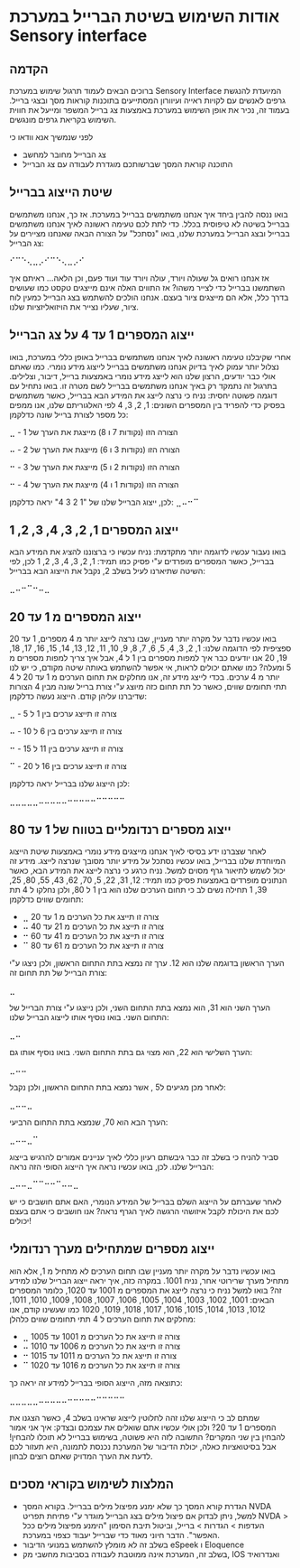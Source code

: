 # אודות השימוש בשיטת הברייל במערכת Sensory interface
## הקדמה
ברוכים הבאים לעמוד תרגול שימוש במערכת Sensory Interface המיועדת להנגשת גרפים לאנשים עם לקויות ראייה ועיוורון המסתייעים בתוכנות קוראות מסך ובצגי ברייל.
בעמוד זה, נכיר את אופן השימוש במערכת באמצעות צג ברייל המשפר ומייעל את חווית השימוש בקריאת גרפים מונגשים.

לפני שנמשיך אנא וודאו כי
* צג הברייל מחובר למחשב 
* התוכנה קוראת המסך שברשותכם מוגדרת לעבודה עם צג הברייל

## שיטת הייצוג בברייל 
בואו ננסה להבין ביחד איך אנחנו משתמשים בברייל במערכת.
אז כך, אנחנו משתמשים בברייל בשיטה לא טיפוסית בכלל. כדי לתת לכם טעימה ראשונה לאיך אנחנו משתמשים בברייל ובצג הברייל במערכת שלנו, בואו "נסתכל" על הצורה הבאה שאנחנו מציירים על צג הברייל:

⠊⠉⠑⢄⣀⡠⠊⠉⠑⢄⣀⡠⠊

אז אנחנו רואים גל שעולה ויורד, עולה ויורד עוד ועוד פעם, וכן הלאה… ראיתם איך השתמשנו בברייל כדי לצייר משהו? אז התווים האלה אינם מייצגים טקסט כמו שעושים בדרך כלל, אלא הם מייצגים ציור בעצם. אנחנו הולכים להשתמש בצג הברייל כמעין לוח ציור, שעליו נצייר את הויזואליזציות שלנו.

## ייצוג המספרים 1 עד 4 על צג הברייל
אחרי שקיבלנו טעימה ראשונה לאיך אנחנו משתמשים בברייל באופן כללי במערכת, בואו נצלול יותר עמוק לאיך בדיוק אנחנו משתמשים בברייל לייצוג מידע נומרי.
כמו שאתם אולי כבר יודעים, הרצון שלנו הוא לייצג מידע נומרי באמצעות ברייל, דיבור, וצלילים.
בתרגול זה נתמקד רק באיך אנחנו משתמשים בברייל לשם מטרה זו.
בואו נתחיל עם דוגמה פשוטה יחסית: נניח כי נרצה לייצג את המידע הבא בברייל, כאשר משתמשים בפסיק כדי להפריד בין המספרים השונים:
1, 2, 3, 4
לפי האלגוריתם שלנו, אנו ממפים כל מספר לצורת ברייל שונה כדלקמן: 

⣀ - הצורה הזו (נקודות 7 ו 8) מייצגת את הערך של 1

⠤ - הצורה הזו (נקודות 3 ו 6) מייצגת את הערך של 2

⠒ - הצורה הזו (נקודות 2 ו 5) מייצגת את הערך של 3

⠒ - הצורה הזו (נקודות 1 ו 4) מייצגת את הערך של 4

לכן, ייצוג הברייל שלנו של "1 2 3 4" יראה כדלקמן:
⣀⠤⠒⠉

## ייצוג המספרים 1, 2, 3, 4, 3, 2, 1
בואו נעבור עכשיו לדוגמה יותר מתקדמת: נניח עכשיו כי ברצוננו להציג את המידע הבא בברייל, כאשר המספרים מופרדים ע"י פסיק כמו תמיד:
1, 2, 3, 4, 3, 2, 1
לכן, לפי השיטה שתיארנו לעיל בשלב 2, נקבל את הייצוג הבא בברייל:

⣀⠤⠒⠉⠒⠤⣀

## ייצוג המספרים מ 1 עד 20
בואו עכשיו נדבר על מקרה יותר מעניין, שבו נרצה לייצג יותר מ 4 מספרים, 1 עד 20 ספציפית לפי הדוגמה שלנו:
1, 2, 3, 4, 5, 6, 7, 8, 9, 10, 11, 12, 13, 14, 15, 16, 17, 18, 19, 20
אנו יודעים כבר איך למפות מספרים בין 1 ל 4, אבל איך צריך למפות מספרים מ 5 ומעלה? כמו שאתם יכולים לראות, אי אפשר להשתמש באותה שיטה מקודם, כי יש לנו יותר מ 4 ערכים.
בכדי לייצג מידע זה, אנו מחלקים את תחום הערכים מ 1 עד 20 ל 4 תתי תחומים שווים, כאשר כל תת תחום כזה מיוצג ע"י צורת ברייל שונה מבין 4 הצורות שדיברנו עליהן קודם. הייצוג נעשה כדלקמן:

⣀ - צורה זו תייצג ערכים בין 1 ל 5

⠤ - צורה זו תייצג ערכים בין 6 ל 10

⠒ - צורה זו תייצג ערכים בין 11 ל 15

⠉ - צורה זו תייצג ערכים בין 16 ל 20

לכן הייצוג שלנו בברייל יראה כדלקמן:

⣀⣀⣀⣀⣀⠤⠤⠤⠤⠤⠒⠒⠒⠒⠒⠉⠉⠉⠉⠉

## ייצוג מספרים רנדומליים בטווח של 1 עד 80
לאחר שצברנו ידע בסיסי לאיך אנחנו מייצגים מידע נומרי באמצעות שיטת הייצוג המיוחדת שלנו בברייל, בואו עכשיו נסתכל על מידע יותר מסובך שנרצה לייצג. מידע זה יכול לשמש לתיאור גרף מסוים למשל. 
נניח כרגע כי נרצה לייצג את המידע הבא, כאשר הנתונים מופרדים באמצעות פסיק כמו תמיד:
12, 31, 22, 5, 70, 62, 43, 55, 80, 25, 39, 1
תחילה נשים לב כי תחום הערכים שלנו הוא בין 1 ל 80, ולכן נחלקו ל 4 תת תחומים שווים כדלקמן:

* ⣀ צורה זו תייצג את כל הערכים מ 1 עד 20
* ⠤ צורה זו תייצג את כל הערכים מ 21 עד 40
* ⠒ צורה זו תייצג את כל הערכים מ 41 עד 60
* ⠉ צורה זו תייצג את כל הערכים מ 61 עד 80

הערך הראשון בדוגמה שלנו הוא 12. ערך זה נמצא בתת התחום הראשון, ולכן ניצגו ע"י צורת הברייל של תת תחום זה:

⣀

הערך השני הוא 31, הוא נמצא בתת התחום השני, ולכן נייצגו ע"י צורת הברייל של התחום השני. בואו נוסיף אותו לייצוג הברייל שלנו:

⣀⠤

הערך השלישי הוא 22, הוא מצוי גם בתת התחום השני. בואו נוסיף אותו גם:

⣀⠤⠤

לאחר מכן מגיעים ל5 , אשר נמצא בתת התחום הראשון, ולכן נקבל:

⣀⠤⠤⣀

הערך הבא הוא 70, שנמצא בתת התחום הרביעי:

⣀⠤⠤⣀⠉

סביר להניח כי בשלב זה כבר גיבשתם רעיון כללי לאיך עניינים אמורים להרגיש בייצוג הברייל שלנו. לכן, בואו עכשיו נראה איך הייצוג הסופי הזה נראה:

⣀⠤⠤⣀⠉⠉⠒⠒⠉⠤⠤⣀

לאחר שעברתם על הייצוג השלם בברייל של המידע הנומרי, האם אתם חושבים כי יש לכם את היכולת לקבל איזושהי הרגשה לאיך הגרף נראה? אנו חושבים כי אתם בעצם יכולים! 

## ייצוג מספרים שמתחילים מערך רנדומלי
בואו עכשיו נדבר על מקרה יותר מעניין שבו תחום הערכים לא מתחיל מ 1, אלא הוא מתחיל מערך שרירוטי אחר, נניח 1001. במקרה כזה, איך יראה ייצוג הברייל שלנו למידע זה? בואו למשל נניח כי נרצה לייצג את המספרים מ 1001 עד 1020, כלומר המספרים הבאים:
1001, 1002, 1003, 1004, 1005, 1006, 1007, 1008, 1009, 1010, 1011, 1012, 1013, 1014, 1015, 1016, 1017, 1018, 1019, 1020
כמו שעשינו קודם, אנו מחלקים את תחום הערכים ל 4 תתי תחומים שווים כלהלן:

* ⣀ צורה זו תייצג את כל הערכים מ 1001 עד 1005
* ⠤ צורה זו תייצג את כל הערכים מ 1006 עד 1010
* ⠒ צורה זו תייצג את כל הערכים מ 1011 עד 1015
* ⠉ צורה זו תייצג את כל הערכים מ 1016 עד 1020

כתוצאה מזה, הייצוג הסופי בברייל למידע זה יראה כך:

⣀⣀⣀⣀⣀⠤⠤⠤⠤⠤⠒⠒⠒⠒⠒⠉⠉⠉⠉⠉

שמתם לב כי הייצוג שלנו זהה לחלוטין לייצוג שראינו בשלב 4, כאשר הצגנו את המספרים 1 עד 20? ולכן אולי עכשיו אתם שואלים את עצמכם ובצדק: איך אני אמור להבחין בין שני המקרים? התשובה לזה היא פשוטה, בשימוש בברייל לא תוכלו להבחין! אבל בסיטואציות כאלה, יכולת הדיבור של המערכת נכנסת לתמונה, היא תעזור לכם לדעת את הערך המדויק שאתם רוצים לבחון.

## המלצות לשימוש בקוראי מסכים
* הגדרת קורא המסך כך שלא ימנע מפיצול מילים בברייל. בקורא המסך NVDA למשל, ניתן לבדוק אם פיצול מילים בצג הברייל מוגדר ע"י פתיחת תפריט NVDA > העדפות > הגדרות > ברייל, וביטול תיבת הסימון "הימנע מפיצול מילים ככל האפשר". הדבר חיוני מאוד כדי שברייל יעבוד כצפוי במערכת.
* בשלב זה לא מומלץ להשתמש במנועי הדיבור eSpeek ו Eloquence 
* בשלב זה, המערכת אינה ממוטבת לעבודה בסביבות מחשבי מק, IOS ואנדרואיד 
